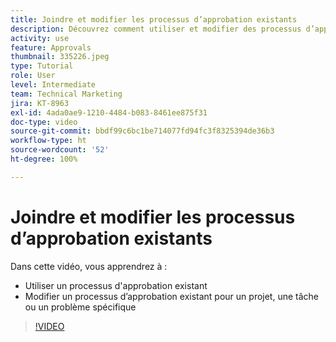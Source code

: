 ```yaml
---
title: Joindre et modifier les processus d’approbation existants
description: Découvrez comment utiliser et modifier des processus d’approbation existants pour des projets, des tâches ou des problèmes dans  [!DNL  Workfront].
activity: use
feature: Approvals
thumbnail: 335226.jpeg
type: Tutorial
role: User
level: Intermediate
team: Technical Marketing
jira: KT-8963
exl-id: 4ada0ae9-1210-4484-b083-8461ee875f31
doc-type: video
source-git-commit: bbdf99c6bc1be714077fd94fc3f8325394de36b3
workflow-type: ht
source-wordcount: '52'
ht-degree: 100%

---
```


# Joindre et modifier les processus d’approbation existants

Dans cette vidéo, vous apprendrez à :

* Utiliser un processus d&#39;approbation existant
* Modifier un processus d’approbation existant pour un projet, une tâche ou un problème spécifique

>[!VIDEO](https://video.tv.adobe.com/v/335226/?quality=12&learn=on&enablevpops=1)

<!--
learn more URLS
-->
